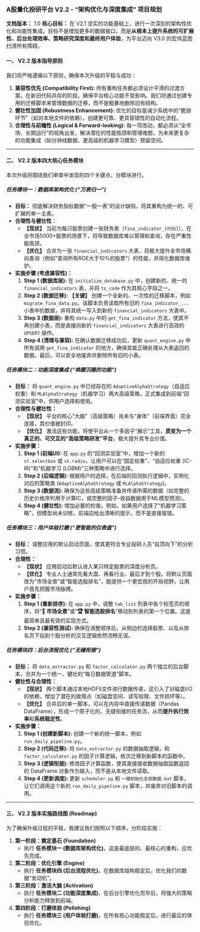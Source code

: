 ### **A股量化投研平台 V2.2 - “架构优化与深度集成” 项目规划**

**文档版本：** 1.0
**核心目标：** 在 V2.1 坚实的功能基础上，进行一次深刻的架构性优化和功能性集成。目标不是增加更多的数据接口，而是**从根本上提升系统的可扩展性、后台处理效率、策略研究深度和最终用户体验**，为平台迈向 V3.0 的宏伟蓝图扫清所有障碍。

#### **一、 V2.2 版本指导原则**

我们将严格遵循以下原则，确保本次升级的平稳与成功：

1.  **兼容性优先 (Compatibility First):** 所有重构任务都必须设计平滑的过渡方案。在新旧代码共存的阶段，确保平台核心功能不受影响。我们将通过创建专用的迁移脚本来管理数据的迁移，而不是粗暴地删除旧有结构。
2.  **健壮性加固 (Robustness Enhancement):** 优化的目标是减少系统中的“脆弱环节”（如对本地文件的依赖），创建更可靠、更具容错性的自动化流程。
3.  **合理性与前瞻性 (Logical & Forward-looking):** 每一项改动，都必须从“全市场、长期运行”的视角出发，解决潜在的性能瓶颈和管理难题，为未来更复杂的功能集成（如分钟线数据、更高级的机器学习模型）预留空间。

---

#### **二、 V2.2 版本四大核心任务模块**

本次升级将围绕我们审查中发现的四个关键点，分模块进行。

##### **任务模块一：数据库架构优化 (“万表归一”)**

* **目标：** 彻底解决财务指标数据“一股一表”的设计缺陷，将其重构为统一的、可扩展的单一主表。
* **合理性与健壮性：**
    * **【现状】** 当前为每只股票创建一张财务表（`fina_indicator_[代码]`），在全市场5000+股票的场景下，将导致数据库难以管理和查询，存在严重性能瓶颈。
    * **【优化】** 合并为一张 `financial_indicators` 大表，将极大提升全市场横向查询（例如“查询所有ROE大于10%的股票”）的性能，并简化数据库维护。
* **实施步骤 (考虑兼容性)：**
    1.  **Step 1 (数据库层):** 在 `initialize_database.py` 中，创建新的、统一的 `financial_indicators` 表，并将 `ts_code` 作为其核心字段之一。
    2.  **Step 2 (数据迁移):** **【关键】** 创建一个全新的、一次性的迁移脚本，例如 `migrate_fina_data.py`。该脚本负责读取所有旧的 `fina_indicator_...` 小表中的数据，并将其统一写入到新的 `financial_indicators` 大表中。
    3.  **Step 3 (数据层):** 重构 `data.py` 中的 `get_fina_indicator` 方法，使其不再创建小表，而是直接向新的 `financial_indicators` 大表进行高效的 `UPSERT` 操作。
    4.  **Step 4 (清理与兼容):** 在确认数据迁移成功后，更新 `quant_engine.py` 中所有调用 `get_fina_indicator` 的地方，确保其能正确处理从大表返回的数据。最后，可以安全地废弃并删除所有旧的小表。

##### **任务模块二：功能深度集成 (“唤醒沉睡的功能”)**

* **目标：** 将 `quant_engine.py` 中已经存在的 `AdaptiveAlphaStrategy`（自适应权重）和 `MLAlphaStrategy`（机器学习）两大高级策略，正式集成到前端“回测实验室”中，供用户选择和使用。
* **合理性与健壮性：**
    * **【现状】** 平台的核心“大脑”（高级策略）尚未与“身体”（前端界面）完全连接，其价值被封印。
    * **【优化】** 激活这些功能，将使平台从一个多因子“展示”工具，**质变为一个真正的、可交互的“高级策略研发”平台**，极大提升其专业价值。
* **实施步骤：**
    1.  **Step 1 (前端UI):** 在 `app.py` 的“回测实验室”中，增加一个新的 `st.selectbox` 或 `st.radio`，让用户可以在“固定权重”、“自适应权重 (IC-IR)”和“机器学习 (LGBM)”三种策略中进行选择。
    2.  **Step 2 (后端逻辑):** 根据用户的选择，在后端的回测执行逻辑中，实例化对应的策略类 (`AdaptiveAlphaStrategy` 或 `MLAlphaStrategy`)。
    3.  **Step 3 (数据流):** 确保为这些高级策略准备并传递所需的数据（如完整的历史价格序列用于计算IC，或完整的因子-收益数据用于ML模型预测）。
    4.  **Step 4 (健壮性):** 增加必要的检查。例如，如果用户选择了“机器学习策略”，但模型尚未训练，前端应给出清晰的提示，而不是直接报错。

##### **任务模块三：用户体验打磨 (“更智能的仪表盘”)**

* **目标：** 调整应用的默认启动页面，使其更符合专业投研人员“自顶向下”的分析习惯。
* **合理性：**
    * **【现状】** 应用启动后默认进入某只特定股票的深度分析页。
    * **【优化】** 专业人士通常先看大盘、再看行业、最后才到个股。将默认页面改为“市场全景”或“智能选股排名”，能提供一个更宏观的开局视野，让用户首先把握市场脉搏。
* **实施步骤：**
    1.  **Step 1 (重新排序):** 在 `app.py` 中，调整 `tab_list` 列表中各个标签页的顺序，将“**🎯 市场全景**”或“**🏆 智能选股排名**”移动到列表的第一个位置。这是最简单且最有效的实现方式。
    2.  **Step 2 (兼容性测试):** 确保在调整顺序后，从侧边栏选择股票、以及从排名页下钻到个股分析的交互逻辑依然流畅无误。

##### **任务模块四：后台流程优化 (“无缝衔接”)**

* **目标：** 将 `data_extractor.py` 和 `factor_calculator.py` 两个独立的后台脚本，合并为一个统一、健壮的“每日数据管道”脚本。
* **健壮性与合理性：**
    * **【现状】** 两个脚本通过本地HDF5文件进行数据传递，这引入了对磁盘I/O的依赖，增加了潜在的故障点（如磁盘空间、读写权限、文件损坏等）。
    * **【优化】** 合并后的单一脚本，可以在内存中直接传递数据（Pandas DataFrame），形成一个原子化的、无缝衔接的任务流，从而**提升执行效率**和**系统稳定性**。
* **实施步骤：**
    1.  **Step 1 (创建新脚本):** 创建一个新的统一脚本，例如 `run_daily_pipeline.py`。
    2.  **Step 2 (代码迁移):** 将 `data_extractor.py` 的数据抽取逻辑，和 `factor_calculator.py` 的因子计算逻辑，依次迁移到新脚本的函数中。
    3.  **Step 3 (逻辑衔接):** 修改因子计算函数，使其直接接收数据抽取函数返回的 DataFrame 对象作为输入，而不是从本地文件读取。
    4.  **Step 4 (更新调度):** 更新 `scheduler.py` 和 `一键初始化全部数据.bat` 脚本，让它们调用这个新的 `run_daily_pipeline.py` 脚本，并废弃对旧脚本的调用。

---

#### **三、 V2.2 版本实施路线图 (Roadmap)**

为了确保升级过程的平稳，我建议我们按照以下顺序，分阶段实施：

1.  **第一阶段：奠定基石 (Foundation)**
    * 执行 **任务模块一 (数据库架构优化)**。这是最底层的、最核心的重构，应优先完成。
2.  **第二阶段：优化引擎 (Engine)**
    * 执行 **任务模块四 (后台流程优化)**。在数据库结构稳定后，优化我们的数据“发动机”。
3.  **第三阶段：激活大脑 (Activation)**
    * 执行 **任务模块二 (功能深度集成)**。在后台引擎优化完毕后，将强大的策略分析能力释放到前端。
4.  **第四阶段：打磨体验 (Polishing)**
    * 执行 **任务模块三 (用户体验打磨)**。在所有核心功能稳定后，进行最后的体验优化。